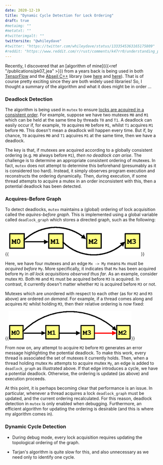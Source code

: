 ```yaml
---
date: 2020-12-19
title: "Dynamic Cycle Detection for Lock Ordering"
draft: true
#metaimg: ""
#metatxt: ""
#twitterimgalt: ""
twittersite: "@whileydave"
#twitter: "https://twitter.com/whileydave/status/1333545363165175809"
#reddit: "https://www.reddit.com/r/rust/comments/k47rr0/understanding_partial_moves_in_rust/"
---
```


Recently, I discovered that an [algorithm of mine]({{<ref "/publications/pk07_jea" >}}) from a years back is being used in both [TensorFlow](https://www.tensorflow.org/) and the [Abseil C++](https://abseil.io/) library (see [here](https://github.com/tensorflow/tensorflow/blob/master/tensorflow/compiler/xla/service/graphcycles/graphcycles.cc) and [here](https://github.com/abseil/abseil-cpp/blob/master/absl/synchronization/internal/graphcycles.cc)).  That is of course pretty exciting since they are both widely used libraries!  So, I thought a summary of the algorithm and what it does might be in order ...

### Deadlock Detection

The algorithm is being used in `mutex` to ensure [locks are acquired
in a consistent
order](https://abseil.io/docs/cpp/guides/synchronization).  For
example, suppose we have two mutexes `M0` and `M1` which can be held
at the same time by threads `T0` and `T1`.  A deadlock can easily
occur if, for example, `T0` acquires `M0` before `M1`, whilst `T1`
acquires `M1` before `M0`.  This doesn't mean a deadlock will happen
every time.  But if, by chance, `T0` acquires `M0` and `T1` aqcuires
`M1` at the same time, then we have a deadlock.

The key is that, if mutexes are acquired according to a globally
consistent ordering (e.g. `M0` always before `M1`), _then no deadlock
can arise_.  The challenge is to determine an appropriate consistent
ordering of mutexes.  In fact, `mutex` does not attempt to determine
this beforehand (presumably as it is considered too hard).  Instead,
it simply observes program execution and reconstructs the ordering
dynamically.  Then, during execution, if some thread attempts to
acquire a mutex in an order inconsistent with this, then a potential
deadlock has been detected.

### Acquires-Before Graph

To detect deadlocks, `mutex` maintains a (global) ordering of lock
acquisition called the _aquires-before graph_.  This is implemented
using a global variable called `deadlock_graph` which stores a
directed graph, such as the following:

{{<img class="text-center" src="/images/2021/DeadlockDetection_Ordering.png" height="96em" alt="Illustrating different examples of aliasing between references.">}}

Here, we have four mutexes and an edge `Mx -> My` means `Mx` must be
_acquired before_ `My`.  More specifically, it indicates that `Mx` has
been acquired before `My` in _all lock acquisitions observed thus
far_.  As an example, consider mutex `M3`.  Both `M0` and `M1` must be
acquired before `M3` is acquired.  In contrast, it currently doesn't
matter whether `M2` is acquired before `M3` or not.

Mutexes which are unordered with respect to each other (as for `M2`
and `M3` above) are ordered _on demand_.  For example, if a thread
comes along and acquires `M2` whilst holding `M3`, then their relative
ordering is now fixed:

{{<img class="text-center" src="/images/2021/DeadlockDetection_Ordering_Updated.png" height="96em" alt="Illustrating different examples of aliasing between references.">}}

From now on, any attempt to acquire `M2` before `M3` generates an
error message highlighting the potential deadlock.  To make this work,
every thread is associated the set of mutexes it currently holds.
Then, when a thread holding mutex `Mx` attempts to acquire mutex `My`,
an edge is added to `deadlock_graph` as illustrated above.  If that
edge introduces a cycle, we have a potential deadlock.  Otherwise, the
ordering is updated (as above) and execution proceeds.

At this point, it is perhaps becoming clear that performance is an
issue.  In particular, whenever a thread acquires a lock
`deadlock_graph` must be updated, and the current ordering
recalculated.  For this reason, deadlock detection in `mutex` is only
enabled when debugging.  Furthermore, an efficient algorithm for
updating the ordering is desirable (and this is where my algorithm
comes in).

### Dynamic Cycle Detection

  * During debug mode, every lock acquisition requires updating the
    topological ordering of the graph.

  * Tarjan's algorithm is quite slow for this, and also unnecessary as
    we need only to identify one cycle.
